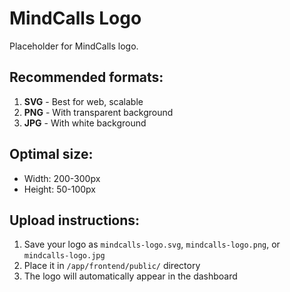 # MindCalls Logo

Placeholder for MindCalls logo.

## Recommended formats:
1. **SVG** - Best for web, scalable
2. **PNG** - With transparent background
3. **JPG** - With white background

## Optimal size:
- Width: 200-300px
- Height: 50-100px

## Upload instructions:
1. Save your logo as `mindcalls-logo.svg`, `mindcalls-logo.png`, or `mindcalls-logo.jpg`
2. Place it in `/app/frontend/public/` directory
3. The logo will automatically appear in the dashboard